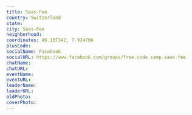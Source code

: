```yaml
---
title: Saas-Fee
country: Switzerland
state: 
city: Saas-Fee
neighborhood: 
coordinates: 46.107342, 7.924706
plusCode:
socialName: Facebook
socialURL: https://www.facebook.com/groups/free.code.camp.saas.fee
chatName:
chatURL:
eventName:
eventURL:
leaderName:
leaderURL:
oldPhoto: 
coverPhoto:
---
```

